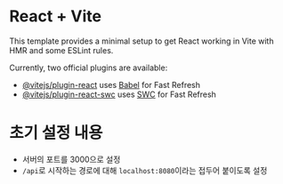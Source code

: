 # React + Vite

This template provides a minimal setup to get React working in Vite with HMR and some ESLint rules.

Currently, two official plugins are available:

- [@vitejs/plugin-react](https://github.com/vitejs/vite-plugin-react/blob/main/packages/plugin-react/README.md) uses [Babel](https://babeljs.io/) for Fast Refresh
- [@vitejs/plugin-react-swc](https://github.com/vitejs/vite-plugin-react-swc) uses [SWC](https://swc.rs/) for Fast Refresh

# 초기 설정 내용

- 서버의 포트를 3000으로 설정
- `/api`로 시작하는 경로에 대해 `localhost:8080`이라는 접두어 붙이도록 설정